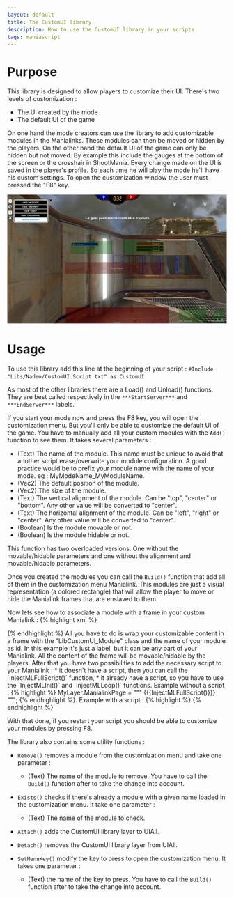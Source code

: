 ```yaml
---
layout: default
title: The CustomUI library
description: How to use the CustomUI library in your scripts
tags: maniascript
---
```


# Purpose
This library is designed to allow players to customize their UI. There's two levels of customization :

* The UI created by the mode
* The default UI of the game

On one hand the mode creators can use the library to add customizable modules in the Manialinks. These modules can then be moved or hidden by the players.
On the other hand the default UI of the game can only be hidden but not moved. By example this include the gauges at the bottom of the screen or the crosshair in ShootMania.
Every change made on the UI is saved in the player's profile. So each time he will play the mode he'll have his custom settings.
To open the customization window the user must pressed the "F8" key.

![Example of the library on Elite](./img/lib-customui-example.jpg)

# Usage
To use this library add this line at the beginning of your script :
`#Include "Libs/Nadeo/CustomUI.Script.txt" as CustomUI`

As most of the other libraries there are a Load() and Unload() functions. They are best called respectively in the `***StartServer***` and `***EndServer***` labels.

If you start your mode now and press the F8 key, you will open the customization menu. But you'll only be able to customize the default UI of the game. You have to manually add all your custom modules with the `Add()` function to see them. It takes several parameters :

* (Text) The name of the module. This name must be unique to avoid that another script erase/overwrite your module configuration. A good practice would be to prefix your module name with the name of your mode. eg : MyModeName_MyModuleName.
* (Vec2) The default position of the module.
* (Vec2) The size of the module.
* (Text) The vertical alignment of the module. Can be "top", "center" or "bottom". Any other value will be converted to "center".
* (Text) The horizontal alignment of the module. Can be "left", "right" or "center". Any other value will be converted to "center".
* (Boolean) Is the module movable or not.
* (Boolean) Is the module hidable or not.

This function has two overloaded versions. One without the movable/hidable parameters and one without the alignment and movable/hidable parameters.

Once you created the modules you can call the `Build()` function that add all of them in the customization menu Manialink. This modules are just a visual representation (a colored rectangle) that will allow the player to move or hide the Manialink frames that are enslaved to them.

Now lets see how to associate a module with a frame in your custom Manialink :
{% highlight xml %}
<frame class="LibCustomUI_Module" id="MyModeName_Example">
  <label text="Im customizable!" scale="3" />
</frame>
{% endhighlight %}
All you have to do is wrap your customizable content in a frame with the "LibCustomUI_Module" class and the name of your module as id. In this example it's just a label, but it can be any part of your Manialink. All the content of the frame will be movable/hidable by the players. After that you have two possibilities to add the necessary script to your Manialink :
  * it doesn't have a script, then you can call the `InjectMLFullScript()` function,
  * it already have a script, so you have to use the `InjectMLInit()` and `InjectMLLoop()` functions.
Example without a script :
{% highlight %}
MyLayer.ManialinkPage = """
<frame class="LibCustomUI_Module" id="MyModeName_Example">
  <label text="Im customizable!" scale="3" />
</frame>
{{{InjectMLFullScript()}}}
""";
{% endhighlight %}.
Example with a script :
{% highlight %}
<frame class="LibCustomUI_Module" id="MyModeName_Example">
  <label text="Im customizable!" scale="3" />
</frame>
<script><!--
main() {
  {{{InjectMLInit()}}}

  while (True) {
    yield;
    if (!PageIsVisible || InputPlayer == Null) continue;

    {{{InjectMLLoop()}}}
  }
}
--></script>
{% endhighlight %}

With that done, if you restart your script you should be able to customize your modules by pressing F8.

The library also contains some utility functions :

* `Remove()` removes a module from the customization menu and take one parameter :
  * (Text) The name of the module to remove.
You have to call the `Build()` function after to take the change into account.

* `Exists()` checks if there's already a module with a given name loaded in the customization menu. It take one parameter :
  * (Text) The name of the module to check.

* `Attach()` adds the CustomUI library layer to UIAll.
* `Detach()` removes the CustomUI library layer from UIAll.

* `SetMenuKey()` modify the key to press to open the customization menu. It takes one parameter :
  * (Text) the name of the key to press.
You have to call the `Build()` function after to take the change into account.
